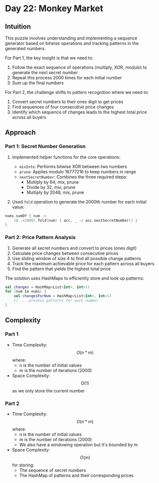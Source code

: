 # Day 22: Monkey Market

## Intuition
This puzzle involves understanding and implementing a sequence generator based on bitwise operations and tracking patterns in the generated numbers.

For Part 1, the key insight is that we need to:
1. Follow the exact sequence of operations (multiply, XOR, modulo) to generate the next secret number
2. Repeat this process 2000 times for each initial number
3. Sum up the final numbers

For Part 2, the challenge shifts to pattern recognition where we need to:
1. Convert secret numbers to their ones digit to get prices
2. Find sequences of four consecutive price changes
3. Identify which sequence of changes leads to the highest total price across all buyers

## Approach

### Part 1: Secret Number Generation
1. Implemented helper functions for the core operations:
    - `mixInto`: Performs bitwise XOR between two numbers
    - `prune`: Applies modulo 16777216 to keep numbers in range
    - `nextSecretNumber`: Combines the three required steps:
        * Multiply by 64, mix, prune
        * Divide by 32, mix, prune
        * Multiply by 2048, mix, prune

2. Used `fold` operation to generate the 2000th number for each initial value:
```kotlin
nums.sumOf { num -> 
    (0..<2000).fold(num) { acc, _ -> acc.nextSecretNumber() } 
}
```

### Part 2: Price Pattern Analysis
1. Generate all secret numbers and convert to prices (ones digit)
2. Calculate price changes between consecutive prices
3. Use sliding window of size 4 to find all possible change patterns
4. Track the maximum achievable price for each pattern across all buyers
5. Find the pattern that yields the highest total price

The solution uses HashMaps to efficiently store and look up patterns:
```kotlin
val changes = HashMap<List<Int>, Int>()
for (num in nums) {
    val changesForNum = HashMap<List<Int>, Int>()
    // ... process patterns for each number
}
```

## Complexity

### Part 1
- Time Complexity: $$O(n * m)$$ where:
    * n is the number of initial values
    * m is the number of iterations (2000)
- Space Complexity: $$O(1)$$ as we only store the current number

### Part 2
- Time Complexity: $$O(n * m)$$ where:
    * n is the number of initial values
    * m is the number of iterations (2000)
    * We also have a windowing operation but it's bounded by m
- Space Complexity: $$O(m)$$ for storing:
    * The sequence of secret numbers
    * The HashMap of patterns and their corresponding prices